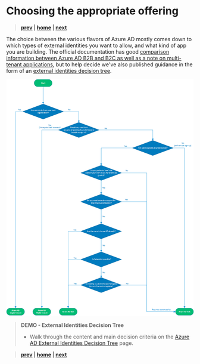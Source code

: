 # Choosing the appropriate offering

> **[prev](09-azuread-b2c-azuread.md) | [home](readme.md)  | [next](11-external-identities-scenario.md)**

The choice between the various flavors of Azure AD mostly comes down to which types of external identities you want to allow, and what kind of app you are building. The official documentation has good [comparison information between Azure AD B2B and B2C as well as a note on multi-tenant applications](https://docs.microsoft.com/azure/active-directory/external-identities/compare-with-b2c), but to help decide we've also published guidance in the form of an [external identities decision tree](https://github.com/Azure/fta-identity/blob/master/identity-applications/aad-external-identities-decision-tree.md).

![Azure AD External Identities Decision Tree](https://raw.githubusercontent.com/Azure/fta-identity/master/identity-applications/aad-external-identities-decision-tree.png)

> **DEMO - External Identities Decision Tree**
>
> - Walk through the content and main decision criteria on the [Azure AD External Identities Decision Tree](https://github.com/Azure/fta-identity/blob/master/identity-applications/aad-external-identities-decision-tree.md) page.

> **[prev](09-azuread-b2c-azuread.md) | [home](readme.md)  | [next](11-external-identities-scenario.md)**
